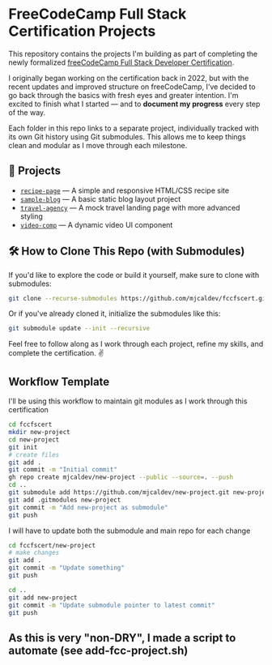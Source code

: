 # FreeCodeCamp Full Stack Certification Projects

This repository contains the projects I'm building as part of completing the newly formalized [freeCodeCamp Full Stack Developer Certification](https://www.freecodecamp.org/learn/).

I originally began working on the certification back in 2022, but with the recent updates and improved structure on freeCodeCamp, I’ve decided to go back through the basics with fresh eyes and greater intention. I'm excited to finish what I started — and to **document my progress** every step of the way.

Each folder in this repo links to a separate project, individually tracked with its own Git history using Git submodules. This allows me to keep things clean and modular as I move through each milestone.

## 📁 Projects

- [`recipe-page`](https://github.com/mjcaldev/recipe-page) — A simple and responsive HTML/CSS recipe site
- [`sample-blog`](https://github.com/mjcaldev/sample-blog) — A basic static blog layout project
- [`travel-agency`](https://github.com/mjcaldev/travel-agency) — A mock travel landing page with more advanced styling
- [`video-comp`](https://github.com/mjcaldev/video-comp) — A dynamic video UI component

## 🛠️ How to Clone This Repo (with Submodules)

If you'd like to explore the code or build it yourself, make sure to clone with submodules:

```bash
git clone --recurse-submodules https://github.com/mjcaldev/fccfscert.git
```

Or if you've already cloned it, initialize the submodules like this:

```bash
git submodule update --init --recursive
```
Feel free to follow along as I work through each project, refine my skills, and complete the certification. ✌️

## Workflow Template

I'll be using this workflow to maintain git modules as I work through this certification

``` bash
cd fccfscert
mkdir new-project
cd new-project
git init
# create files
git add .
git commit -m "Initial commit"
gh repo create mjcaldev/new-project --public --source=. --push
cd ..
git submodule add https://github.com/mjcaldev/new-project.git new-project
git add .gitmodules new-project
git commit -m "Add new-project as submodule"
git push
```

I will have to update both the submodule and main repo for each change

```bash
cd fccfscert/new-project
# make changes
git add .
git commit -m "Update something"
git push

cd ..
git add new-project
git commit -m "Update submodule pointer to latest commit"
git push

```

## As this is very "non-DRY", I made a script to automate (see add-fcc-project.sh)
